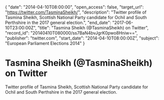 {
  "date": "2014-04-10T08:00:00", 
  "open_access": false, 
  "target_url": "https://twitter.com/TasminaSheikh/", 
  "description": "Twitter profile of Tasmina Sheikh, Scottish National Party candidate for Ochil and South Perthshire in the 2017 general election.", 
  "end_date": "2017-06-10T23:00:00Z", 
  "title": "Tasmina Sheikh (@TasminaSheikh) on Twitter", 
  "record_id": "20140410T080000/ss7BaN4bvJgrK0pwo8Hniw==", 
  "publisher": "twitter.com", 
  "start_date": "2014-04-10T08:00:00Z", 
  "subject": "European Parliament Elections 2014"
}

# Tasmina Sheikh (@TasminaSheikh) on Twitter

Twitter profile of Tasmina Sheikh, Scottish National Party candidate for Ochil and South Perthshire in the 2017 general election.